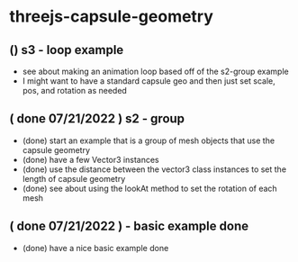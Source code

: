 # threejs-capsule-geometry

## () s3 - loop example
* see about making an animation loop based off of the s2-group example
* I might want to have a standard capsule geo and then just set scale, pos, and rotation as needed

## ( done 07/21/2022 ) s2 - group
* (done) start an example that is a group of mesh objects that use the capsule geometry 
* (done) have a few Vector3 instances
* (done) use the distance between the vector3 class instances to set the length of capsule geometry
* (done) see about using the lookAt method to set the rotation of each mesh

## ( done 07/21/2022 ) - basic example done
* (done) have a nice basic example done